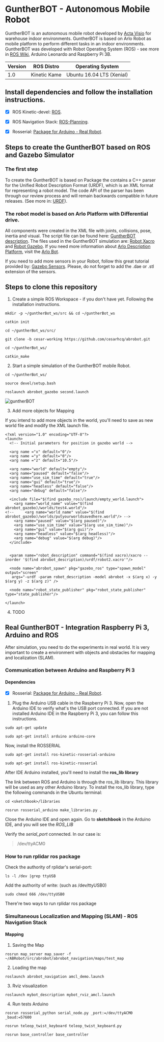 # GuntherBOT - Autonomous Mobile Robot

GuntherBOT is an autonomous mobile robot developed by [Acta Visio](http://www.acta-visio.com) for warehouse indoor environments. GuntherBOT is based on Arlo Robot as mobile platform to perform different tasks in an indoor environments. GuntherBOT was developed with Robot Operating System (ROS) - see more in [ROS Wiki](https://www.ros.org/), Arduino Leonardo and Raspberry Pi 3B.

Version | ROS Distro | Operating System
------------ | ------------- | ------------
1.0 | Kinetic Kame | Ubuntu 16.04 LTS (Xenial)

## Install dependencies and follow the installation instructions.

- [x] ROS Kinetic-devel: [ROS](http://wiki.ros.org/kinetic/Installation/Ubuntu).
- [x] ROS Navigation Stack: [ROS-Planning](https://github.com/ros-planning/navigation).
- [x] Rosserial: [Package for Arduino - Real Robot](http://wiki.ros.org/rosserial).


## Steps to create the GuntherBOT based on ROS and Gazebo Simulator

### The first step

 To create the GuntherBOT is based on Package the contains a C++ parser for the Unified Robot Description Format (URDF), which is an XML format for representing a robot model. The code API of the parser has been through our review process and will remain backwards compatible in future releases. (See more in: [URDF](http://wiki.ros.org/urdf)).

### The robot model is based on Arlo Platform with Differential drive. 

 All components were created in the XML file with joints, collisions, pose, inertia and visual. The script file can be found here: [GuntherBOT description](https://github.com/cesarhcq/abrobot/tree/cesar-working/abrobot_description). The files used in the GuntherBOT simulation are: [Robot Xacro](https://github.com/cesarhcq/abrobot/blob/cesar-working/abrobot_description/urdf/robot2.xacro) and [Robot Gazebo](https://github.com/cesarhcq/abrobot/blob/master/abrobot_description/urdf/robot2.gazebo). If you need more information about [Arlo Description Platform](https://github.com/chrisl8/ArloBot/tree/new-serial-interface/src/arlobot/arlobot_description), visit the [Arlo Bot](https://github.com/chrisl8/ArloBot).

 If you need to add more sensors in your Robot, follow this great tutorial provided by: [Gazebo Sensors](http://gazebosim.org/tutorials/?tut=add_laser). Please, do not forget to add the .dae or .stl extension of the sensors.

## Steps to clone this repository

1. Create a simple ROS Workspace - if you don't have yet. Following the installation instructions.

```
mkdir -p ~/guntherBot_ws/src && cd ~/guntherBot_ws

catkin init

cd ~/guntherBot_ws/src/ 

git clone -b cesar-working https://github.com/cesarhcq/abrobot.git

cd ~/guntherBot_ws/

catkin_make

```

2. Start a simple simulation of the GuntherBOT mobile Robot.

```
cd ~/guntherBot_ws/

source devel/setup.bash

roslaunch abrobot_gazebo second.launch
```

![guntherBOT](https://user-images.githubusercontent.com/15223825/57947842-64adbf00-78b6-11e9-944c-1244ae82ffaa.jpg)

3. Add more objects for Mapping

If you intend to add more objects in the world, you'll need to save as new world file and modify the XML launch file. 

```
<?xml version="1.0" encoding="UTF-8"?>
<launch>
  <!-- Initial parameters for position in gazebo world -->

  <arg name ="x" default="0"/>
  <arg name ="y" default="0"/>
  <arg name ="z" default="10.5"/>

  <arg name="world" default="empty"/> 
  <arg name="paused" default="false"/>
  <arg name="use_sim_time" default="true"/>
  <arg name="gui" default="true"/>
  <arg name="headless" default="false"/>
  <arg name="debug" default="false"/>
  
  <include file="$(find gazebo_ros)/launch/empty_world.launch">
    <arg name="world_name" value="$(find abrobot_gazebo)/worlds/test4.world"/>
<!--     <arg name="world_name" value="$(find abrobot_gazebo)/worlds/putyourworldsavedhere.world"/> -->
    <arg name="paused" value="$(arg paused)"/>
    <arg name="use_sim_time" value="$(arg use_sim_time)"/>
    <arg name="gui" value="$(arg gui)"/>
    <arg name="headless" value="$(arg headless)"/>
    <arg name="debug" value="$(arg debug)"/>
  </include>

  
  <param name="robot_description" command="$(find xacro)/xacro --inorder '$(find abrobot_description)/urdf/robot2.xacro'"/>

  <node name="abrobot_spawn" pkg="gazebo_ros" type="spawn_model" output="screen"
   args="-urdf -param robot_description -model abrobot -x $(arg x) -y $(arg y) -z $(arg z)" />

  <node name="robot_state_publisher" pkg="robot_state_publisher" type="state_publisher"/>

</launch>
```

4. TODO

## Real GuntherBOT - Integration Raspberry Pi 3, Arduino and ROS

After simulation, you need to do the experiments in real world. It is very important to create a environment with objects and obstacles for mapping and localization (SLAM).

### Communication between Arduino and Raspberry Pi 3

#### Dependencies

- [x] Rosserial: [Package for Arduino - Real Robot](http://wiki.ros.org/rosserial).


1. Plug the Arduino USB cable in the Raspberry Pi 3. Now, open the Arduino IDE to verify what's the USB port connected. If you are not installed Arduino IDE in the Raspberry Pi 3, you can follow this instructions.

```
sudo apt-get update
```
```
sudo apt-get install arduino arduino-core
```
Now, install the ROSSERIAL

```
sudo apt-get install ros-kinetic-rosserial-arduino
```
```
sudo apt-get install ros-kinetic-rosserial
```

After IDE Arduino installed, you'll need to install the **ros_lib library**

The link between ROS and Arduino is through the ros_lib library. This library will be used as any other Arduino library. To install the ros_lib library, type the following commands in the Ubuntu terminal:

```
cd <sketchbook>/libraries
```
```
rosrun rosserial_arduino make_libraries.py .
```

Close the Arduino IDE and open again. Go to **sketchbook** in the Arduino IDE, and you will see the *ROS_LIB*

Verify the *serial_port* connected. In our case is:

> /dev/ttyACM0


### How to run rplidar ros package

Check the authority of rplidar's serial-port:
```
ls -l /dev |grep ttyUSB
```
Add the authority of write: (such as /dev/ttyUSB0)
```
sudo chmod 666 /dev/ttyUSB0
```
There're two ways to run rplidar ros package

### Simultaneous Localization and Mapping (SLAM) - ROS Navigation Stack

#### Mapping

1. Saving the Map

```
rosrun map_server map_saver -f ~/ABRobot/src/abrobot/abrobot_navigation/maps/test_map
```

2. Loading the map

```
roslaunch abrobot_navigation amcl_demo.launch
```

3. Rviz visualization

```
roslaunch mybot_description mybot_rviz_amcl.launch
```

4. Run tests Arduino

```
rosrun rosserial_python serial_node.py _port:=/dev/ttyACM0 _baud:=57600
```

```
rosrun teleop_twist_keyboard teleop_twist_keyboard.py
```

```
rosrun base_controller base_controller